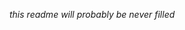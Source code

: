 *this readme will probably be never filled*
<a href="https://stackoverflow.com/"><img src="https://sanishtech.com/i/71CMBc5Wr8a.jpg" alt="" border="0"></img></a>
